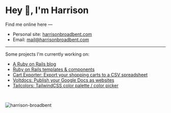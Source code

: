 # Hey 👋, I'm Harrison

Find me online here —
- Personal site: [harrisonbroadbent.com](https://harrisonbroadbent.com/about)
- Email: mail@harrisonbroadbent.com

<hr />

Some projects I'm currently working on:
- [A Ruby on Rails blog](https://railsnotes.xyz)  
- [Ruby on Rails templates & components](https://railsnotesui.xyz)
- [Cart Exporter: Export your shopping carts to a CSV spreadsheet](https://cartexporter.com)
- [Voltdocs: Publish your Google Docs as websites](https://voltdocs.com)
- [Tailcolors: TailwindCSS color palette / color picker](https://tailcolors.com)

<!-- - [AMZ Cart Share: Share your Amazon cart](https://amzcartshare.com) -->
  
<br/> 

<div align="center">
<p align="left"> <img src="https://komarev.com/ghpvc/?username=harrison-broadbent&label=Profile%20Views%20-%3E&color=ff811a&style=flat-square" alt="harrison-broadbent" /> </p>
</div>

